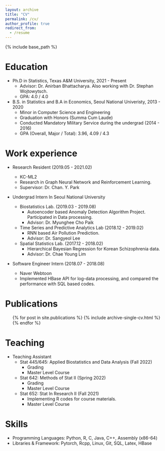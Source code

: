 ```yaml
---
layout: archive
title: "CV"
permalink: /cv/
author_profile: true
redirect_from:
  - /resume
---
```


{% include base_path %}

Education
======
* Ph.D in Statistics, Texas A&M University, 2021 - Present
  * Advisor: Dr. Anirban Bhattacharya. Also working with Dr. Stephan Wojtowytsch.
  * GPA: 4.0 / 4.0
* B.S. in Statistics and B.A in Economics, Seoul National Univeristy, 2013 - 2020
  * Minor in Computer Science and Engineering
  * Graduation with Honors (Summa Cum Laude)
  * Conducted Mandatory Military Service during the undergrad (2014 - 2016) 
  * GPA (Overall, Major / Total): 3.96, 4.09 / 4.3

Work experience
======
* Research Resident (2019.05 - 2021.02)
  * KC-ML2
  * Research in Graph Neural Network and Reinforcement Learning. 
  * Supervisor: Dr. Chan. Y. Park

* Undergrad Intern In Seoul National University
  * Biostatistics Lab. (2019.03 - 2019.08)
    * Autoencoder based Anomaly Detection Algorithm Project. Participated in Data processing.
    * Advisor: Dr. Myunghee Cho Paik
  * Time Series and Predictive Analytics Lab (2018.12 - 2019.02)
    * RNN based Air Pollution Prediction.
    * Advisor: Dr. Sangyeol Lee
  * Spatial Statistics Lab. (2017.12 - 2018.02)
    * Hierarchical Bayesian Regression for Korean Schizophrenia data.
    * Advisor: Dr. Chae Young Lim

* Software Engineer Intern (2018.07 - 2018.08)
  * Naver Webtoon
  * Implemented HBase API for log-data processing, and compared the performance with SQL based codes.

Publications
======

  <ul>{% for post in site.publications %}
    {% include archive-single-cv.html %}
  {% endfor %}</ul>
  
Teaching
======

* Teaching Assistant
  * Stat 445/645: Applied Biostatistics and Data Analysis (Fall 2022)
    * Grading
    * Master Level Course
  * Stat 642: Methods of Stat II (Spring 2022)
    * Grading
    * Master Level Course
  * Stat 652: Stat In Research II (Fall 2021)
    * Implementing R codes for course materials.
    * Master Level Course
<!---
  <ul>{% for post in site.teaching %}
    {% include archive-single-cv.html %}
  {% endfor %}</ul>
-->
  
Skills
======
* Programming Languages: Python, R, C, Java, C++, Assembly (x86-64)
* Libraries & Framework: Pytorch, Rcpp, Linux, Git, SQL, Latex, HBase

<!---
Talks
======
  <ul>{% for post in site.talks %}
    {% include archive-single-talk-cv.html %}
  {% endfor %}</ul>
-->
